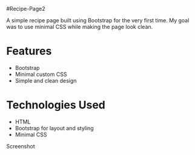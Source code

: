 #Recipe-Page2

A simple recipe page built using Bootstrap for the very first time. My goal was to use minimal CSS while making the page look clean. 

# Features
- Bootstrap
- Minimal custom CSS
- Simple and clean design

# Technologies Used
- HTML
- Bootstrap for layout and styling
- Minimal CSS

Screenshot 
    